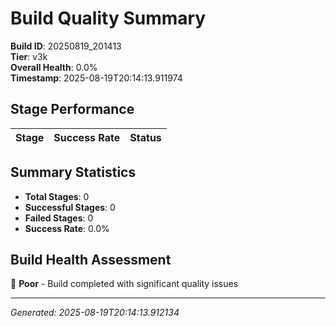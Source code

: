 # Build Quality Summary

**Build ID**: 20250819_201413  
**Tier**: v3k  
**Overall Health**: 0.0%  
**Timestamp**: 2025-08-19T20:14:13.911974

## Stage Performance

| Stage | Success Rate | Status |
|-------|-------------|--------|


## Summary Statistics

- **Total Stages**: 0
- **Successful Stages**: 0
- **Failed Stages**: 0
- **Success Rate**: 0.0%

## Build Health Assessment

🔴 **Poor** - Build completed with significant quality issues

---
*Generated: 2025-08-19T20:14:13.912134*
